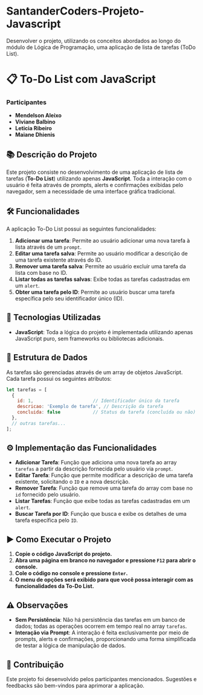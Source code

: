 # SantanderCoders-Projeto-Javascript
Desenvolver o projeto, utilizando os conceitos abordados ao longo do módulo de Lógica de Programação, uma aplicação de lista de tarefas (ToDo List).

# 📋 To-Do List com JavaScript

### **Participantes**
- **Mendelson Aleixo**
- **Viviane Balbino**
- **Leticia Ribeiro**
- **Maiane Dhienis**

## 📚 Descrição do Projeto
Este projeto consiste no desenvolvimento de uma aplicação de lista de tarefas (**To-Do List**) utilizando apenas **JavaScript**. Toda a interação com o usuário é feita através de prompts, alerts e confirmações exibidas pelo navegador, sem a necessidade de uma interface gráfica tradicional.

## 🛠️ Funcionalidades
A aplicação To-Do List possui as seguintes funcionalidades:

1. **Adicionar uma tarefa**: Permite ao usuário adicionar uma nova tarefa à lista através de um `prompt`.
2. **Editar uma tarefa salva**: Permite ao usuário modificar a descrição de uma tarefa existente através do ID.
3. **Remover uma tarefa salva**: Permite ao usuário excluir uma tarefa da lista com base no ID.
4. **Listar todas as tarefas salvas**: Exibe todas as tarefas cadastradas em um `alert`.
5. **Obter uma tarefa pelo ID**: Permite ao usuário buscar uma tarefa específica pelo seu identificador único (ID).

## 🧰 Tecnologias Utilizadas
- **JavaScript**: Toda a lógica do projeto é implementada utilizando apenas JavaScript puro, sem frameworks ou bibliotecas adicionais.

## 📑 Estrutura de Dados
As tarefas são gerenciadas através de um array de objetos JavaScript. Cada tarefa possui os seguintes atributos:

```javascript
let tarefas = [
  {
    id: 1,                      // Identificador único da tarefa
    descricao: 'Exemplo de tarefa', // Descrição da tarefa
    concluida: false            // Status da tarefa (concluída ou não)
  },
  // outras tarefas...
];
```

## ⚙️ Implementação das Funcionalidades

- **Adicionar Tarefa**: Função que adiciona uma nova tarefa ao array `tarefas` a partir da descrição fornecida pelo usuário via `prompt`.
- **Editar Tarefa**: Função que permite modificar a descrição de uma tarefa existente, solicitando o `ID` e a nova descrição.
- **Remover Tarefa**: Função que remove uma tarefa do array com base no `id` fornecido pelo usuário.
- **Listar Tarefas**: Função que exibe todas as tarefas cadastradas em um `alert`.
- **Buscar Tarefa por ID**: Função que busca e exibe os detalhes de uma tarefa específica pelo `ID`.

## ▶️ Como Executar o Projeto

1. **Copie o código JavaScript do projeto.**
2. **Abra uma página em branco no navegador e pressione `F12` para abrir o console.**
3. **Cole o código no console e pressione `Enter`.**
4. **O menu de opções será exibido para que você possa interagir com as funcionalidades da To-Do List.**

## ⚠️ Observações

- **Sem Persistência**: Não há persistência das tarefas em um banco de dados; todas as operações ocorrem em tempo real no array `tarefas`.
- **Interação via Prompt**: A interação é feita exclusivamente por meio de prompts, alerts e confirmações, proporcionando uma forma simplificada de testar a lógica de manipulação de dados.

## 🤝 Contribuição

Este projeto foi desenvolvido pelos participantes mencionados. Sugestões e feedbacks são bem-vindos para aprimorar a aplicação.
